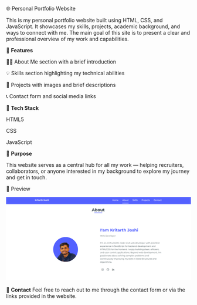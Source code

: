 🌐 Personal Portfolio Website

This is my personal portfolio website built using HTML, CSS, and JavaScript. It showcases my skills, projects, academic background, and ways to connect with me. The main goal of this site is to present a clear and professional overview of my work and capabilities.

📁 **Features**

👨‍💻 About Me section with a brief introduction

💡 Skills section highlighting my technical abilities

📂 Projects with images and brief descriptions

📞 Contact form and social media links


📌 **Tech Stack**

HTML5

CSS

JavaScript

🎯 **Purpose**

This website serves as a central hub for all my work — helping recruiters, collaborators, or anyone interested in my background to explore my journey and get in touch.

📸 Preview

![image alt](https://github.com/Kritarth22/Portfolio/blob/d491eb539be8ca7412afda7f1bc5296ae1f72e40/build/about.png)

🤝 **Contact**
Feel free to reach out to me through the contact form or via the links provided in the website.
